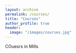 ```yaml
---
layout: archive
permalink: /courses/
title: "Courses"
author_profile: true
header:
  image: "/images/courses.jpg"
---
```


COuesrs in Mills
